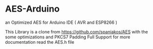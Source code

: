 # AES-Arduino
an Optimized AES for Arduino IDE ( AVR and ESP8266 )

This Library is a clone from https://github.com/spaniakos/AES with the some optimizations and PKCS7 Padding Full Support
for more documentation read the AES.h file
